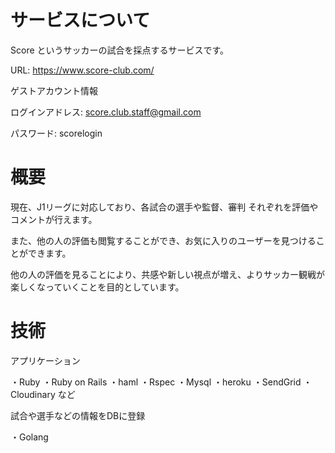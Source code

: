 # サービスについて
Score というサッカーの試合を採点するサービスです。

URL: https://www.score-club.com/

ゲストアカウント情報

ログインアドレス: score.club.staff@gmail.com

パスワード: scorelogin

# 概要
現在、J1リーグに対応しており、各試合の選手や監督、審判
それぞれを評価やコメントが行えます。

また、他の人の評価も閲覧することができ、お気に入りのユーザーを見つけることができます。

他の人の評価を見ることにより、共感や新しい視点が増え、よりサッカー観戦が楽しくなっていくことを目的としています。

# 技術
アプリケーション

・Ruby
・Ruby on Rails
・haml
・Rspec
・Mysql
・heroku
・SendGrid
・Cloudinary
など

試合や選手などの情報をDBに登録

・Golang

